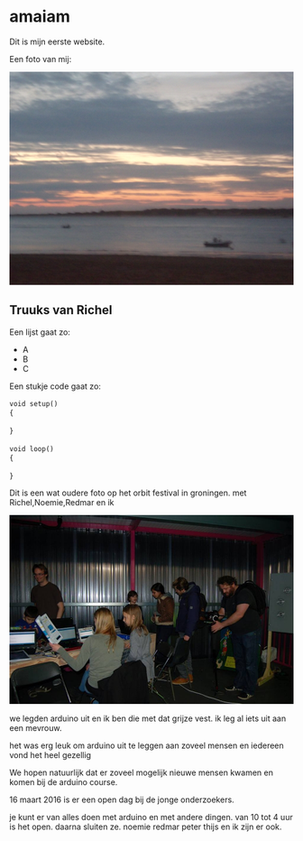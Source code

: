 # amaiam


Dit is mijn eerste website.

Een foto van mij:

![Foto](zonsondergangSanlucarxcf.jpg)

## Truuks van Richel


Een lijst gaat zo:

 * A
 * B
 * C

Een stukje code gaat zo:

```
void setup() 
{

}

void loop()
{

}
```


Dit is een wat oudere foto op het orbit festival in groningen.
met Richel,Noemie,Redmar en ik



![foto](20151218OrbitFest.jpg)





we legden arduino uit en ik ben die met dat grijze vest.
ik leg al iets uit aan een mevrouw.

het was erg leuk om arduino uit te leggen aan zoveel mensen en iedereen vond het heel gezellig

We hopen natuurlijk dat er zoveel mogelijk nieuwe mensen kwamen en komen bij de arduino course.















16 maart 2016 is er een open dag bij de jonge onderzoekers.

je kunt er van alles doen met arduino en met andere dingen.
van 10 tot 4 uur is het open.
daarna sluiten ze.
noemie redmar peter thijs en ik zijn er ook.












